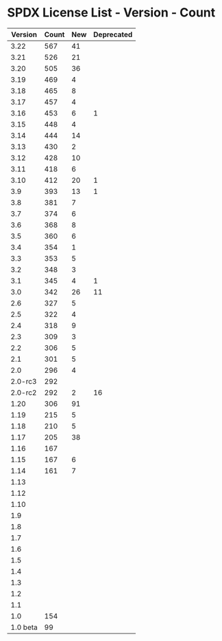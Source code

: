 # SPDX License List - Version - Count

| Version | Count | New | Deprecated |
| ------- | ----- | --- | ---------- |
| 3.22 | 567 | 41 | |
| 3.21 | 526 | 21 | |
| 3.20 | 505 | 36 | |
| 3.19 | 469 | 4 | |
| 3.18 | 465 | 8 | |
| 3.17 | 457 | 4 | |
| 3.16 | 453 | 6 | 1 |
| 3.15 | 448 | 4 | |
| 3.14 | 444 | 14 | |
| 3.13 | 430 | 2 | |
| 3.12 | 428 | 10 | |
| 3.11 | 418 | 6 | |
| 3.10 | 412 | 20 | 1 |
| 3.9 | 393 | 13 | 1 |
| 3.8 | 381 | 7 | |
| 3.7 | 374 | 6 | |
| 3.6 | 368 | 8 | |
| 3.5 | 360 | 6 | |
| 3.4 | 354 | 1 | |
| 3.3 | 353 | 5 | |
| 3.2 | 348 | 3 | |
| 3.1 | 345 | 4 | 1 |
| 3.0 | 342 | 26 | 11 |
| 2.6 | 327 | 5 | |
| 2.5 | 322 | 4 | |
| 2.4 | 318 | 9 | |
| 2.3 | 309 | 3 | |
| 2.2 | 306 | 5 | |
| 2.1 | 301 | 5 | |
| 2.0 | 296 | 4 | |
| 2.0-rc3 | 292 | | |
| 2.0-rc2 | 292 | 2 | 16 |
| 1.20 | 306 | 91 | |
| 1.19 | 215 | 5 | |
| 1.18 | 210 | 5 | |
| 1.17 | 205 | 38 | |
| 1.16 | 167 | | |
| 1.15 | 167 | 6 | |
| 1.14 | 161 | 7 | |
| 1.13 | | | |
| 1.12 | | | |
| 1.10 | | | |
| 1.9 | | | |
| 1.8 | | | |
| 1.7 | | | |
| 1.6 | | | |
| 1.5 | | | |
| 1.4 | | | |
| 1.3 | | | |
| 1.2 | | | |
| 1.1 | | | |
| 1.0 | 154 | | |
| 1.0 beta | 99 | | |
